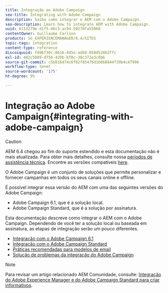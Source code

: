 ```yaml
---
title: Integração ao Adobe Campaign
seo-title: Integrating with Adobe Campaign
description: Saiba como integrar o AEM com o Adobe Campaign.
seo-description: Learn how to integrate AEM with Adobe Campaign.
uuid: 6113279e-d1f5-46c3-ac94-50270fa55060
contentOwner: Guillaume Carlino
products: SG_EXPERIENCEMANAGER/6.4/SITES
topic-tags: integration
content-type: reference
discoiquuid: fd96f30c-0616-445e-adb9-050d52862ffc
exl-id: 482c5889-d756-428b-bf0c-38c372e3c8b6
source-git-commit: c5b816d74c6f02f85476d16868844f39b4c47996
workflow-type: tm+mt
source-wordcount: '175'
ht-degree: 9%

---
```


# Integração ao Adobe Campaign{#integrating-with-adobe-campaign}

>[!CAUTION]
>
>AEM 6.4 chegou ao fim do suporte estendido e esta documentação não é mais atualizada. Para obter mais detalhes, consulte nossa [períodos de assistência técnica](https://helpx.adobe.com/br/support/programs/eol-matrix.html). Encontre as versões compatíveis [here](https://experienceleague.adobe.com/docs/).

O Adobe Campaign é um conjunto de soluções que permite personalizar e fornecer campanhas em todos os seus canais online e offline.

É possível integrar essa versão do AEM com uma das seguintes versões do Adobe Campaign:

* Adobe Campaign 6.1, que é a solução local.
* Adobe Campaign Standard, que é a solução por assinatura.

Esta documentação descreve como integrar o AEM com o Adobe Campaign. Dependendo de você ter a solução local ou baseada em assinatura, as etapas de integração serão um pouco diferentes.

* [Integração com o Adobe Campaign 6.1](/help/sites-administering/campaignonpremise.md)
* [Integração com o Adobe Campaign Standard](/help/sites-administering/campaignstandard.md)
* [Práticas recomendadas para modelos de email](/help/sites-administering/best-practices-for-email-templates.md)
* [Solução de problemas da integração do Adobe Campaign](/help/sites-administering/troubleshooting-campaignintegration.md)

>[!NOTE]
>
>Para revisar um artigo relacionado AEM Comunidade, consulte: [Integração do Adobe Experience Manager e do Adobe Campaign Standard para criar informativos](https://helpx.adobe.com/experience-manager/using/aem_campaign.html).
